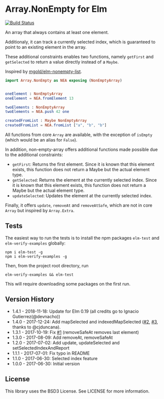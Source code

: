 # Array.NonEmpty for Elm
[![Build Status](https://travis-ci.org/basti1302/elm-non-empty-array.svg?branch=master)](https://travis-ci.org/basti1302/elm-non-empty-array)

An array that always contains at least one element.

Additionaly, it can track a currently selected index, which is guaranteed to
point to an existing element in the array.

These additional constraints enables two functions, namely `getFirst` and
`getSelected` to return a value directly instead of a `Maybe`.

Inspired by [mgold/elm-nonempty-list](http://package.elm-lang.org/packages/mgold/elm-nonempty-list/latest).

````elm
import Array.NonEmpty as NEA exposing (NonEmptyArray)


oneElement : NonEmptyArray
oneElement = NEA.fromElement 13

twoElements : NonEmptyArray
twoElements = NEA.push 42 one

createdFromList : Maybe NonEmptyArray
createdFromList = NEA.fromList ["a", "b", "b"]
````

All functions from core `Array` are available, with the exception of `isEmpty` (which would be an alias for `False`).

In addition, non-empty-array offers additional functions made possible due to the additional constraints:

* `getFirst`: Returns the first element. Since it is known that this element exists, this function does not return a Maybe but the actual element type.
* `getSelected`: Returns the element at the currently selected index. Since it is known that this element exists, this function does not return a Maybe but the actual element type.
* `updateSelected`: Updates the element at the currently selected index.


Finally, it offers `update`, `removeAt` and `removeAtSafe`, which are not in core `Array` but inspired by `Array.Extra`.


## Tests

The easiest way to run the tests is to install the npm packages `elm-test` and `elm-verify-examples` globally:

```
npm i elm-test -g
npm i elm-verify-examples -g
```

Then, from the project root directory, run

```
elm-verify-examples && elm-test
```

This will require downloading some packages on the first run.

## Version History

* 1.4.1 - 2018-11-18: Update for Elm 0.19 (all credits go to Ignacio Gutierrez(@devnacho))
* 1.4.0 - 2017-12-24: Add mapSelected and indexedMapSelected ([#2](https://github.com/basti1302/elm-non-empty-array/issues/2), [#3](https://github.com/basti1302/elm-non-empty-array/pull/3), thanks to @cjduncana).
* 1.3.1 - 2017-10-19: Fix [#1](https://github.com/basti1302/elm-non-empty-array/issues/1) (removeSafeAt removes last element)
* 1.3.0 - 2017-08-09: Add removeAt, removeSafeAt
* 1.2.0 - 2017-07-02: Add update, updateSelected and setSelectedIndexAndReport
* 1.1.1 - 2017-07-01: Fix typo in README
* 1.1.0 - 2017-06-30: Selected index feature
* 1.0.0 - 2017-06-30: Initial version

## License

This library uses the BSD3 License. See LICENSE for more information.
